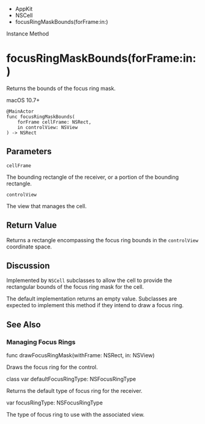 

- AppKit
- NSCell
-  focusRingMaskBounds(forFrame:in:) 

Instance Method

# focusRingMaskBounds(forFrame:in:)

Returns the bounds of the focus ring mask.

macOS 10.7+

``` source
@MainActor
func focusRingMaskBounds(
    forFrame cellFrame: NSRect,
    in controlView: NSView
) -> NSRect
```

## Parameters 

`cellFrame`  

The bounding rectangle of the receiver, or a portion of the bounding rectangle.

`controlView`  

The view that manages the cell.

## Return Value

Returns a rectangle encompassing the focus ring bounds in the `controlView` coordinate space.

## Discussion

Implemented by `NSCell` subclasses to allow the cell to provide the rectangular bounds of the focus ring mask for the cell.

The default implementation returns an empty value. Subclasses are expected to implement this method if they intend to draw a focus ring.

## See Also

### Managing Focus Rings

func drawFocusRingMask(withFrame: NSRect, in: NSView)

Draws the focus ring for the control.

class var defaultFocusRingType: NSFocusRingType

Returns the default type of focus ring for the receiver.

var focusRingType: NSFocusRingType

The type of focus ring to use with the associated view.

